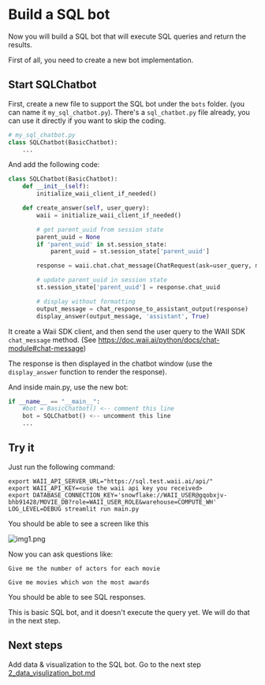 # Build a SQL bot

Now you will build a SQL bot that will execute SQL queries and return the results.

First of all, you need to create a new bot implementation.

## Start SQLChatbot

First, create a new file to support the SQL bot under the `bots` folder. (you can name it `my_sql_chatbot.py`). There's a `sql_chatbot.py` file already, you can use it directly if you want to skip the coding.

```python
# my_sql_chatbot.py
class SQLChatbot(BasicChatbot):
    ...
```

And add the following code:

```python
class SQLChatbot(BasicChatbot):
    def __init__(self):
        initialize_waii_client_if_needed()

    def create_answer(self, user_query):
        waii = initialize_waii_client_if_needed()

        # get parent_uuid from session state
        parent_uuid = None
        if 'parent_uuid' in st.session_state:
            parent_uuid = st.session_state['parent_uuid']

        response = waii.chat.chat_message(ChatRequest(ask=user_query, modules=["query"], parent_uuid=parent_uuid))

        # update parent_uuid in session state
        st.session_state['parent_uuid'] = response.chat_uuid

        # display without formatting
        output_message = chat_response_to_assistant_output(response)
        display_answer(output_message, 'assistant', True)
```

It create a Waii SDK client, and then send the user query to the WAII SDK `chat_message` method. (See https://doc.waii.ai/python/docs/chat-module#chat-message)

The response is then displayed in the chatbot window (use the `display_answer` function to render the response).

And inside main.py, use the new bot:

```python
if __name__ == "__main__":
    #bot = BasicChatbot() <-- comment this line
    bot = SQLChatbot() <-- uncomment this line
    ...
```

## Try it

Just run the following command:

```
export WAII_API_SERVER_URL="https://sql.test.waii.ai/api/"
export WAII_API_KEY=<use the waii api key you received>
export DATABASE_CONNECTION_KEY='snowflake://WAII_USER@gqobxjv-bhb91428/MOVIE_DB?role=WAII_USER_ROLE&warehouse=COMPUTE_WH'
LOG_LEVEL=DEBUG streamlit run main.py
```

You should be able to see a screen like this

![img1.png](img1.png)

Now you can ask questions like:

```
Give me the number of actors for each movie
```

```
Give me movies which won the most awards
```

You should be able to see SQL responses.

This is basic SQL bot, and it doesn't execute the query yet. We will do that in the next step.

## Next steps

Add data & visualization to the SQL bot. Go to the next step [2_data_visulization_bot.md](2_data_visulization_bot.md)
